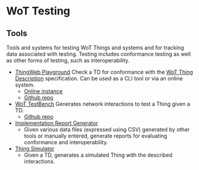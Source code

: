 # WoT Testing
## Tools
Tools and systems for testing WoT Things and systems and for 
tracking data associated with testing.
Testing includes conformance testing as well as other forms
of testing, such as interoperability.

* [ThingWeb Playground](playground/README.md)
   Check a TD for conformance with the 
   [WoT Thing Description](https://www.w3.org/TR/wot-thing-description/) specification.
   Can be used as a CLI tool or via an online system.
   * [Online instance](http://plugfest.thingweb.io/playground/)
   * [Github repo](https://github.com/thingweb/thingweb-playground)
* [WoT TestBench](testbench/README.md)
   Generates network interactions to test a Thing given a TD.
   * [Github repo](https://github.com/tum-esi/testbench)
* [Implementation Report Generator](implreportgen/README.md)
   * Given various data files (expressed using CSV) generated by other 
     tools or manually entered, generate reports for evaluating conformance
     and interoperability.
* [Thing Simulator](https://github.com/tum-esi/virtual-thing)
   * Given a TD, generates a simulated Thing with the described interactions.
